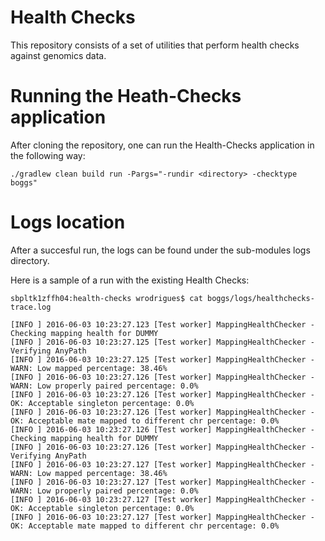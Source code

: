 # Health Checks

This repository consists of a set of utilities that perform health checks against genomics data.

# Running the Heath-Checks application

After cloning the repository, one can run the Health-Checks application in the following way:

```
./gradlew clean build run -Pargs="-rundir <directory> -checktype boggs"
```

# Logs location

After a succesful run, the logs can be found under the sub-modules logs directory.

Here is a sample of a run with the existing Health Checks:

```
sbpltk1zffh04:health-checks wrodrigues$ cat boggs/logs/healthchecks-trace.log 

[INFO ] 2016-06-03 10:23:27.123 [Test worker] MappingHealthChecker - Checking mapping health for DUMMY
[INFO ] 2016-06-03 10:23:27.125 [Test worker] MappingHealthChecker -  Verifying AnyPath
[INFO ] 2016-06-03 10:23:27.125 [Test worker] MappingHealthChecker -   WARN: Low mapped percentage: 38.46%
[INFO ] 2016-06-03 10:23:27.126 [Test worker] MappingHealthChecker -   WARN: Low properly paired percentage: 0.0%
[INFO ] 2016-06-03 10:23:27.126 [Test worker] MappingHealthChecker -   OK: Acceptable singleton percentage: 0.0%
[INFO ] 2016-06-03 10:23:27.126 [Test worker] MappingHealthChecker -   OK: Acceptable mate mapped to different chr percentage: 0.0%
[INFO ] 2016-06-03 10:23:27.126 [Test worker] MappingHealthChecker - Checking mapping health for DUMMY
[INFO ] 2016-06-03 10:23:27.126 [Test worker] MappingHealthChecker -  Verifying AnyPath
[INFO ] 2016-06-03 10:23:27.127 [Test worker] MappingHealthChecker -   WARN: Low mapped percentage: 38.46%
[INFO ] 2016-06-03 10:23:27.127 [Test worker] MappingHealthChecker -   WARN: Low properly paired percentage: 0.0%
[INFO ] 2016-06-03 10:23:27.127 [Test worker] MappingHealthChecker -   OK: Acceptable singleton percentage: 0.0%
[INFO ] 2016-06-03 10:23:27.127 [Test worker] MappingHealthChecker -   OK: Acceptable mate mapped to different chr percentage: 0.0%
```
